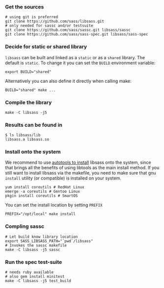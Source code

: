 ### Get the sources

    # using git is preferred
    git clone https://github.com/sass/libsass.git
    # only needed for sassc and/or testsuite
    git clone https://github.com/sass/sassc.git libsass/sassc
    git clone https://github.com/sass/sass-spec.git libsass/sass-spec

### Decide for static or shared library

`libsass` can be built and linked as a `static` or as a `shared` library. The default is `static`. To change it you can set the `BUILD` environment variable:

    export BUILD="shared"

Alternatively you can also define it directly when calling make:

    BUILD="shared" make ...

### Compile the library

    make -C libsass -j5

### Results can be found in

    $ ls libsass/lib
    libsass.a libsass.so

### Install onto the system

We recommend to use [autotools to install](build-with-autotools.md) libsass onto the system, since that brings all the benefits of using libtools as the main install method. If you still want to install libsass via the makefile, you need to make sure that gnu `install` utility (or compatible) is installed on your system.

    yum install coreutils # RedHat Linux
    emerge -a coreutils # Gentoo Linux
    pkgin install coreutils # SmartOS

You can set the install location by setting `PREFIX`

    PREFIX="/opt/local" make install

### Compling sassc

    # Let build know library location
    export SASS_LIBSASS_PATH="`pwd`/libsass"
    # Invokes the sassc makefile
    make -C libsass -j5 sassc

### Run the spec test-suite

    # needs ruby available
    # also gem install minitest
    make -C libsass -j5 test_build
